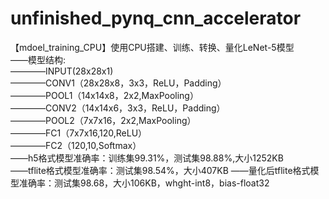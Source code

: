 # unfinished_pynq_cnn_accelerator
【mdoel_training_CPU】使用CPU搭建、训练、转换、量化LeNet-5模型  
——模型结构:  
————INPUT(28x28x1)  
————CONV1（28x28x8，3x3，ReLU，Padding）  
————POOL1（14x14x8，2x2,MaxPooling）  
————CONV2（14x14x6，3x3，ReLU，Padding）  
————POOL2（7x7x16，2x2,MaxPooling）  
————FC1（7x7x16,120,ReLU）  
————FC2（120,10,Softmax）  
——h5格式模型准确率：训练集99.31%，测试集98.88%,大小1252KB  
——tflite格式模型准确率：测试集98.54%，大小407KB
——量化后tflite格式模型准确率：测试集98.68，大小106KB，whght-int8，bias-float32
